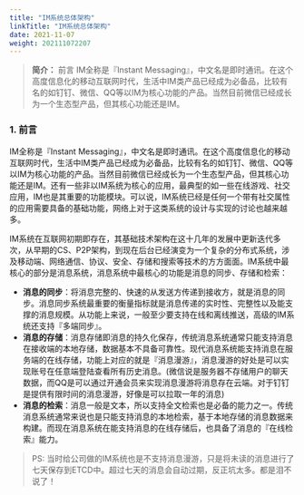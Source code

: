 ```yaml
---
title: "IM系统总体架构"
linkTitle: "IM系统总体架构"
date: 2021-11-07
weight: 202111072207
---
```


> **简介：** 前言 IM全称是『Instant Messaging』，中文名是即时通讯。在这个高度信息化的移动互联网时代，生活中IM类产品已经成为必备品，比较有名的如钉钉、微信、QQ等以IM为核心功能的产品。当然目前微信已经成长为一个生态型产品，但其核心功能还是IM。

### 1. 前言

IM全称是『Instant Messaging』，中文名是即时通讯。在这个高度信息化的移动互联网时代，生活中IM类产品已经成为必备品，比较有名的如钉钉、微信、QQ等以IM为核心功能的产品。当然目前微信已经成长为一个生态型产品，但其核心功能还是IM。还有一些非以IM系统为核心的应用，最典型的如一些在线游戏、社交应用，IM也是其重要的功能模块。可以说，IM系统已经是任何一个带有社交属性的应用需要具备的基础功能，网络上对于这类系统的设计与实现的讨论也越来越多。

IM系统在互联网初期即存在，其基础技术架构在这十几年的发展中更新迭代多次，从早期的CS、P2P架构，到现在后台已经演变为一个复杂的分布式系统，涉及移动端、网络通信、协议、安全、存储和搜索等技术的方方面面。IM系统中最核心的部分是消息系统，消息系统中最核心的功能是消息的同步、存储和检索：

- **消息的同步**：将消息完整的、快速的从发送方传递到接收方，就是消息的同步。消息同步系统最重要的衡量指标就是消息传递的实时性、完整性以及能支撑的消息规模。从功能上来说，一般至少要支持在线和离线推送，高级的IM系统还支持『多端同步』。
- **消息的存储**：消息存储即消息的持久化保存，传统消息系统通常只能支持消息在接收端的本地存储，数据基本不具备可靠性。现代消息系统能支持消息在服务端的在线存储，功能上对应的就是『消息漫游』，消息漫游的好处是可以实现账号在任意端登陆查看所有历史消息。(微信说是服务器不存储用户的聊天数据，而QQ是可以通过开通会员来实现消息漫游将消息存在云端。对于钉钉是提供有限时间的消息漫游，好像是可以拉取一年的消息)
- **消息的检索**：消息一般是文本，所以支持全文检索也是必备的能力之一。传统消息系统通常来说也是只能支持消息的本地检索，基于本地存储的消息数据来构建。而现在消息系统在能支持消息的在线存储后，也具备了消息的『在线检索』能力。

> PS: 当时给公司做的IM系统也是不支持消息漫游，只是将未读的消息进行了七天保存到ETCD中。超过七天的消息会自动过期，反正坑太多。都是泪不说了！

## 